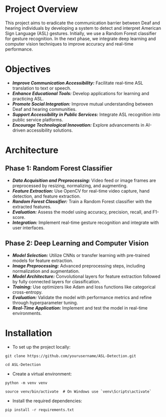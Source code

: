 # Project Overview

This project aims to eradicate the communication barrier between Deaf and hearing individuals by developing a system to detect and interpret American Sign Language (ASL) gestures. 
Initially, we use a Random Forest classifier for gesture recognition. In the next phase, we integrate deep learning and computer vision techniques to improve accuracy and real-time performance.

# Objectives
* ***Improve Communication Accessibility:*** Facilitate real-time ASL translation to text or speech.
* ***Enhance Educational Tools:*** Develop applications for learning and practicing ASL.
* ***Promote Social Integration:*** Improve mutual understanding between Deaf and hearing communities.
* ***Support Accessibility in Public Services:*** Integrate ASL recognition into public service platforms.
* ***Encourage Technological Innovation:*** Explore advancements in AI-driven accessibility solutions.

# Architecture

## Phase 1: Random Forest Classifier

* ***Data Acquisition and Preprocessing:*** Video feed or image frames are preprocessed by resizing, normalizing, and augmenting.
* ***Feature Extraction:*** Use OpenCV for real-time video capture, hand detection, and feature extraction.
* ***Random Forest Classifier:*** Train a Random Forest classifier with the extracted features.
* ***Evaluation:*** Assess the model using accuracy, precision, recall, and F1-score.
* ***Integration:*** Implement real-time gesture recognition and integrate with user interfaces.

## Phase 2: Deep Learning and Computer Vision

* ***Model Selection:*** Utilize CNNs or transfer learning with pre-trained models for feature extraction.
* ***Image Preprocessing:*** Advanced preprocessing steps, including normalization and augmentation.
* ***Model Architecture:*** Convolutional layers for feature extraction followed by fully connected layers for classification.
* ***Training:*** Use optimizers like Adam and loss functions like categorical cross-entropy.
* ***Evaluation:*** Validate the model with performance metrics and refine through hyperparameter tuning.
* ***Real-Time Application:*** Implement and test the model in real-time environments.

# Installation
* To set up the project locally:
  
``
git clone https://github.com/yourusername/ASL-Detection.git
``

``
cd ASL-Detection
``

* Create a virtual environment:
  
``
python -m venv venv
``

``
source venv/bin/activate  # On Windows use `venv\Scripts\activate`
``

* Install the required dependencies:

``
pip install -r requirements.txt
``
